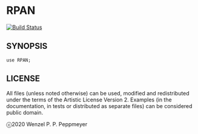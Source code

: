 # RPAN

[![Build Status](https://travis-ci.org/gfldex/raku-rpan.svg?branch=master)](https://travis-ci.org/gfldex/raku-rpan)

## SYNOPSIS

```
use RPAN;
```

## LICENSE

All files (unless noted otherwise) can be used, modified and redistributed
under the terms of the Artistic License Version 2. Examples (in the
documentation, in tests or distributed as separate files) can be considered
public domain.

ⓒ2020 Wenzel P. P. Peppmeyer
